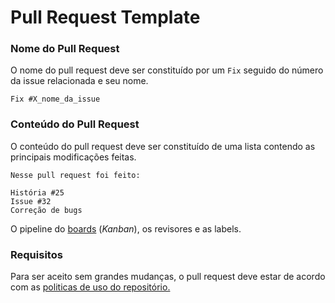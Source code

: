 # Pull Request Template

### Nome do Pull Request
O nome do pull request deve ser constituído por um `Fix` seguido do número da issue relacionada e seu nome.

```
Fix #X_nome_da_issue
```

### Conteúdo do Pull Request
O conteúdo do pull request deve ser constituído de uma lista contendo as principais modificações feitas.

```
Nesse pull request foi feito:

História #25
Issue #32
Correção de bugs
```

O pipeline do [boards](https://github.com/fga-gpp-mds/AGR-APP-react-native/issues#boards?repos=124531192) (*Kanban*),
os revisores e
as labels.


### Requisitos
Para ser aceito sem grandes mudanças, o pull request deve estar de acordo com as [politicas de uso do repositório.](../CONTRIBUTING.md)
